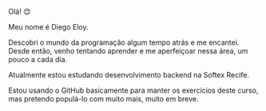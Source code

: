 Olá! 😊

Meu nome é Diego Eloy. 

Descobri o mundo da programação algum tempo atrás e me encantei. Desde então, venho tentando aprender e me aperfeiçoar nessa área, um pouco a cada dia.

Atualmente estou estudando desenvolvimento backend na Softex Recife.

Estou usando o GitHub basicamente para manter os exercícios deste curso, mas pretendo populá-lo com muito mais, muito em breve.
